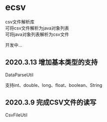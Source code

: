 # ecsv

csv文件解析库    
可将csv文件解析为java对象列表  
可将java对象列表解析为csv文件  

开发中...

## 2020.3.13 增加基本类型的支持

DataParseUtil

支持int、double、long、float、boolean、String

## 2020.3.9 完成CSV文件的读写

CsvFileUtil